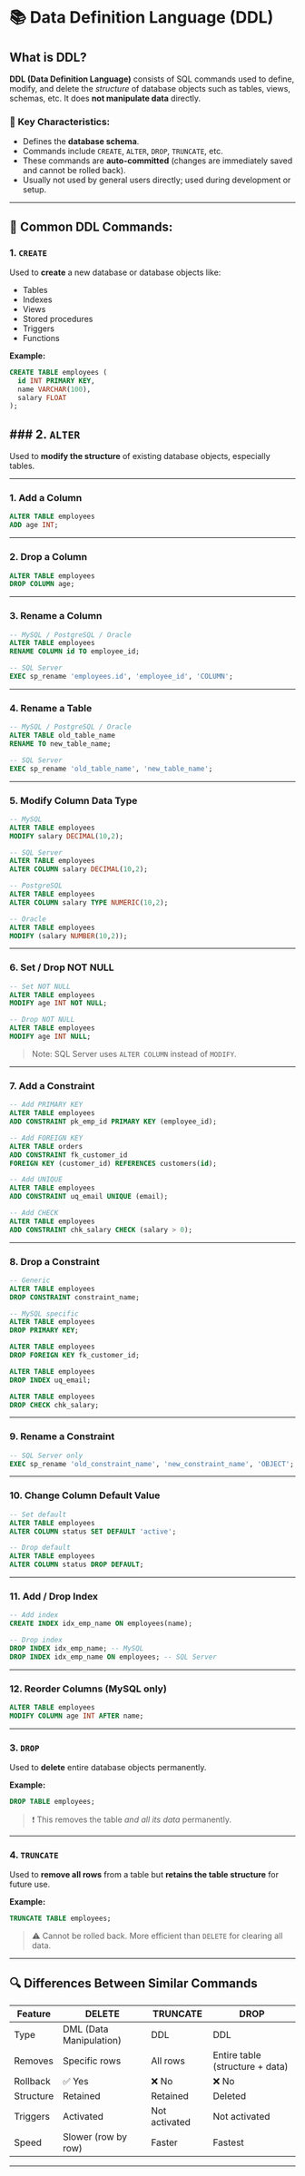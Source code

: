 
# 📚 Data Definition Language (DDL)

## What is DDL?

**DDL (Data Definition Language)** consists of SQL commands used to define, modify, and delete the *structure* of database objects such as tables, views, schemas, etc. It does **not manipulate data** directly.

### 📝 Key Characteristics:
- Defines the **database schema**.
- Commands include `CREATE`, `ALTER`, `DROP`, `TRUNCATE`, etc.
- These commands are **auto-committed** (changes are immediately saved and cannot be rolled back).
- Usually not used by general users directly; used during development or setup.

---

## 🔧 Common DDL Commands:

### 1. `CREATE`
Used to **create** a new database or database objects like:
- Tables
- Indexes
- Views
- Stored procedures
- Triggers
- Functions

**Example:**
```sql
CREATE TABLE employees (
  id INT PRIMARY KEY,
  name VARCHAR(100),
  salary FLOAT
);

```

## ### 2. `ALTER`

Used to **modify the structure** of existing database objects, especially tables.

---

### **1. Add a Column**

```sql
ALTER TABLE employees 
ADD age INT;
```

---

### **2. Drop a Column**

```sql
ALTER TABLE employees
DROP COLUMN age;
```

---

### **3. Rename a Column**

```sql
-- MySQL / PostgreSQL / Oracle
ALTER TABLE employees
RENAME COLUMN id TO employee_id;

-- SQL Server
EXEC sp_rename 'employees.id', 'employee_id', 'COLUMN';
```

---

### **4. Rename a Table**

```sql
-- MySQL / PostgreSQL / Oracle
ALTER TABLE old_table_name
RENAME TO new_table_name;

-- SQL Server
EXEC sp_rename 'old_table_name', 'new_table_name';
```

---

### **5. Modify Column Data Type**

```sql
-- MySQL
ALTER TABLE employees
MODIFY salary DECIMAL(10,2);

-- SQL Server
ALTER TABLE employees
ALTER COLUMN salary DECIMAL(10,2);

-- PostgreSQL
ALTER TABLE employees
ALTER COLUMN salary TYPE NUMERIC(10,2);

-- Oracle
ALTER TABLE employees
MODIFY (salary NUMBER(10,2));
```

---

### **6. Set / Drop NOT NULL**

```sql
-- Set NOT NULL
ALTER TABLE employees
MODIFY age INT NOT NULL;

-- Drop NOT NULL
ALTER TABLE employees
MODIFY age INT NULL;
```

> Note: SQL Server uses `ALTER COLUMN` instead of `MODIFY`.

---

### **7. Add a Constraint**

```sql
-- Add PRIMARY KEY
ALTER TABLE employees
ADD CONSTRAINT pk_emp_id PRIMARY KEY (employee_id);

-- Add FOREIGN KEY
ALTER TABLE orders
ADD CONSTRAINT fk_customer_id
FOREIGN KEY (customer_id) REFERENCES customers(id);

-- Add UNIQUE
ALTER TABLE employees
ADD CONSTRAINT uq_email UNIQUE (email);

-- Add CHECK
ALTER TABLE employees
ADD CONSTRAINT chk_salary CHECK (salary > 0);
```

---

### **8. Drop a Constraint**

```sql
-- Generic
ALTER TABLE employees
DROP CONSTRAINT constraint_name;

-- MySQL specific
ALTER TABLE employees
DROP PRIMARY KEY;

ALTER TABLE employees
DROP FOREIGN KEY fk_customer_id;

ALTER TABLE employees
DROP INDEX uq_email;

ALTER TABLE employees
DROP CHECK chk_salary;
```

---

### **9. Rename a Constraint**

```sql
-- SQL Server only
EXEC sp_rename 'old_constraint_name', 'new_constraint_name', 'OBJECT';
```

---

### **10. Change Column Default Value**

```sql
-- Set default
ALTER TABLE employees
ALTER COLUMN status SET DEFAULT 'active';

-- Drop default
ALTER TABLE employees
ALTER COLUMN status DROP DEFAULT;
```

---

### **11. Add / Drop Index**

```sql
-- Add index
CREATE INDEX idx_emp_name ON employees(name);

-- Drop index
DROP INDEX idx_emp_name; -- MySQL
DROP INDEX idx_emp_name ON employees; -- SQL Server
```

---

### **12. Reorder Columns (MySQL only)**

```sql
ALTER TABLE employees
MODIFY COLUMN age INT AFTER name;
```
---

### 3. `DROP`
Used to **delete** entire database objects permanently.

**Example:**
```sql
DROP TABLE employees;
```

> ❗ This removes the table *and all its data* permanently.

---

### 4. `TRUNCATE`
Used to **remove all rows** from a table but **retains the table structure** for future use.

**Example:**
```sql
TRUNCATE TABLE employees;
```

> ⚠️ Cannot be rolled back. More efficient than `DELETE` for clearing all data.

---

## 🔍 Differences Between Similar Commands

| Feature         | DELETE                   | TRUNCATE                     | DROP                         |
|----------------|---------------------------|-------------------------------|------------------------------|
| Type           | DML (Data Manipulation)   | DDL                          | DDL                          |
| Removes        | Specific rows             | All rows                     | Entire table (structure + data) |
| Rollback       | ✅ Yes                    | ❌ No                         | ❌ No                        |
| Structure      | Retained                  | Retained                     | Deleted                      |
| Triggers       | Activated                 | Not activated                | Not activated                |
| Speed          | Slower (row by row)       | Faster                       | Fastest                      |

---
